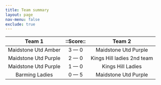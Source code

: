 ```yaml
---
title: Team summary
layout: page
nav-menu: false
exclude: true
---
```




|        Team 1        |  ::Score::  |           Team 2           |
|:--------------------:|:-----------:|:--------------------------:|
| Maidstone Utd Amber  | 3 &mdash; 0 |    Maidstone Utd Purple    |
| Maidstone Utd Purple | 2 &mdash; 0 | Kings Hill ladies 2nd team |
| Maidstone Utd Purple | 1 &mdash; 0 |     Kings Hill Ladies      |
|    Barming Ladies    | 0 &mdash; 5 |    Maidstone Utd Purple    |

 <br /><br /><br />